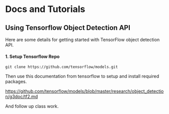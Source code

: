 # Docs and Tutorials

## Using Tensorflow Object Detection API
Here are some details for getting started with TensorFlow object detection API.
#### 1. Setup Tensorflow Repo
`git clone https://github.com/tensorflow/models.git`

Then use this documentation from tensorflow to setup and install required packages.

https://github.com/tensorflow/models/blob/master/research/object_detection/g3doc/tf2.md

And follow up class work.